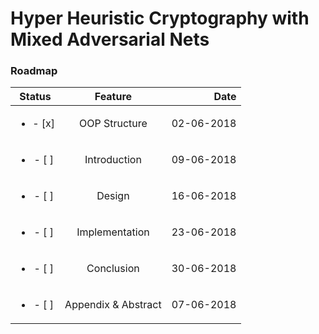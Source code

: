 # Hyper Heuristic Cryptography with Mixed Adversarial Nets

### Roadmap

| Status                    | Feature       | Date       |
|:-------------------------:|:-------------:| ----------:|
| <ul><li>- [x] </li></ul>  | OOP Structure | 02-06-2018 |
| <ul><li>- [ ] </li></ul>  | Introduction  | 09-06-2018 |
| <ul><li>- [ ] </li></ul>  | Design        | 16-06-2018 |
| <ul><li>- [ ] </li></ul>  | Implementation| 23-06-2018 |
| <ul><li>- [ ] </li></ul>  | Conclusion    | 30-06-2018 |
| <ul><li>- [ ] </li></ul>  | Appendix & Abstract | 07-06-2018 |

